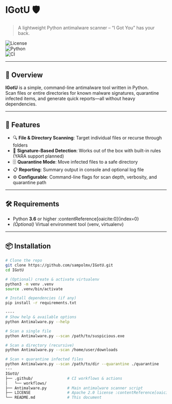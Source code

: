 # IGotU 🛡️

> A lightweight Python antimalware scanner – “I Got You” has your back.

![License](https://img.shields.io/badge/license-Apache%202.0-blue.svg)  
![Python](https://img.shields.io/badge/python-3.6%2B-blue.svg)  
![CI](https://github.com/sampolmx/IGotU/actions/workflows/ci.yml/badge.svg)  

---

## 📖 Overview

**IGotU** is a simple, command-line antimalware tool written in Python.  
Scan files or entire directories for known malware signatures, quarantine infected items, and generate quick reports—all without heavy dependencies.  

---

## 🚀 Features

- 🔍 **File & Directory Scanning**: Target individual files or recurse through folders  
- 🛑 **Signature-Based Detection**: Works out of the box with built-in rules (YARA support planned)  
- 🗄️ **Quarantine Mode**: Move infected files to a safe directory  
- 📋 **Reporting**: Summary output in console and optional log file  
- ⚙️ **Configurable**: Command-line flags for scan depth, verbosity, and quarantine path  

---

## 🛠️ Requirements

- Python **3.6** or higher :contentReference[oaicite:0]{index=0}  
- *(Optional)* Virtual environment tool (venv, virtualenv)  

---

## 📦 Installation

```bash
# Clone the repo
git clone https://github.com/sampolmx/IGotU.git
cd IGotU

# (Optional) create & activate virtualenv
python3 -m venv .venv
source .venv/bin/activate

# Install dependencies (if any)
pip install -r requirements.txt

----
# Show help & available options
python Antimalware.py --help

# Scan a single file
python Antimalware.py --scan /path/to/suspicious.exe

# Scan a directory (recursive)
python Antimalware.py --scan /home/user/downloads

# Scan + quarantine infected files
python Antimalware.py --scan /path/to/dir --quarantine ./quarantine
---
IGotU/
├── .github/               # CI workflows & actions
│   └── workflows/
├── Antimalware.py         # Main antimalware scanner script
├── LICENSE                # Apache 2.0 license :contentReference[oaicite:1]{index=1}
└── README.md              # This document
